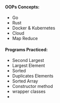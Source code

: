 #### OOPs Concepts: 
- Go
- Rust
- Docker & Kubernetes
- Cloud 
- Map Reduce


#### Programs Practiced:
- Second Largest
- Largest Element 
- Sorted
- Duplicates Elements
- Sorted Array
- Constructor method 
- wrapper classes
- 


